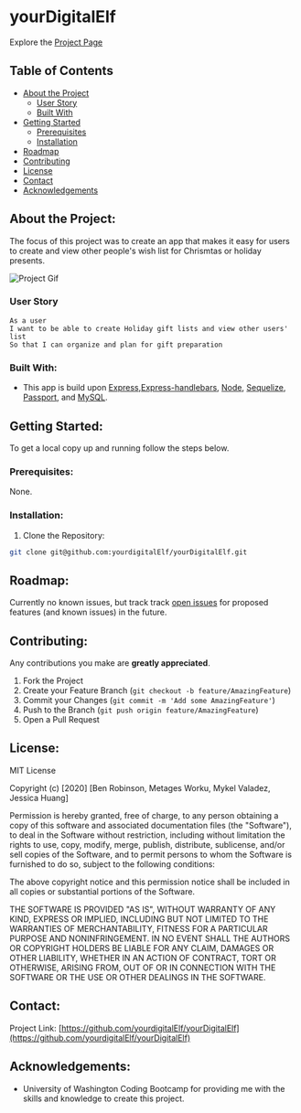 # yourDigitalElf

Explore the [Project Page](https://github.com/yourdigitalElf/yourDigitalElf)

## Table of Contents

* [About the Project](#about-the-project)
  * [User Story](#user-story)
  * [Built With](#built-with)
* [Getting Started](#getting-started)
  * [Prerequisites](#prerequisites)
  * [Installation](#installation)
* [Roadmap](#roadmap)
* [Contributing](#contributing)
* [License](#License)
* [Contact](#contact)
* [Acknowledgements](#acknowledgements)

## About the Project:
The focus of this project was to create an app that makes it easy for users to create and view other people's wish list for Chrismtas or holiday presents. 


![Project Gif](Assets/yourDigitalElf.gif)

### User Story

```
As a user
I want to be able to create Holiday gift lists and view other users' list
So that I can organize and plan for gift preparation
```

### Built With:
* This app is build upon [Express](https://expressjs.com/),[Express-handlebars](https://www.npmjs.com/package/express-handlebars), [Node](https://nodejs.org/en/), [Sequelize](https://sequelize.org/master/), [Passport](http://www.passportjs.org/), and [MySQL](https://dev.mysql.com/doc/).

## Getting Started:
To get a local copy up and running follow the steps below.

### Prerequisites:
None.

### Installation:
1. Clone the Repository:
```sh
git clone git@github.com:yourdigitalElf/yourDigitalElf.git
```

## Roadmap:
Currently no known issues, but track track [open issues](https://github.com/yourdigitalElf/yourDigitalElf/issues ) for proposed features (and known issues) in the future.


## Contributing:
Any contributions you make are **greatly appreciated**.

1. Fork the Project
2. Create your Feature Branch (`git checkout -b feature/AmazingFeature`)
3. Commit your Changes (`git commit -m 'Add some AmazingFeature'`)
4. Push to the Branch (`git push origin feature/AmazingFeature`)
5. Open a Pull Request

## License:

MIT License

Copyright (c) [2020] [Ben Robinson, Metages Worku, Mykel Valadez, Jessica Huang]

Permission is hereby granted, free of charge, to any person obtaining a copy
of this software and associated documentation files (the "Software"), to deal
in the Software without restriction, including without limitation the rights
to use, copy, modify, merge, publish, distribute, sublicense, and/or sell
copies of the Software, and to permit persons to whom the Software is
furnished to do so, subject to the following conditions:

The above copyright notice and this permission notice shall be included in all
copies or substantial portions of the Software.

THE SOFTWARE IS PROVIDED "AS IS", WITHOUT WARRANTY OF ANY KIND, EXPRESS OR
IMPLIED, INCLUDING BUT NOT LIMITED TO THE WARRANTIES OF MERCHANTABILITY,
FITNESS FOR A PARTICULAR PURPOSE AND NONINFRINGEMENT. IN NO EVENT SHALL THE
AUTHORS OR COPYRIGHT HOLDERS BE LIABLE FOR ANY CLAIM, DAMAGES OR OTHER
LIABILITY, WHETHER IN AN ACTION OF CONTRACT, TORT OR OTHERWISE, ARISING FROM,
OUT OF OR IN CONNECTION WITH THE SOFTWARE OR THE USE OR OTHER DEALINGS IN THE
SOFTWARE.

## Contact:

Project Link: [https://github.com/yourdigitalElf/yourDigitalElf](https://github.com/yourdigitalElf/yourDigitalElf)

## Acknowledgements: 
* University of Washington Coding Bootcamp for providing me with the skills and knowledge to create this project. 
